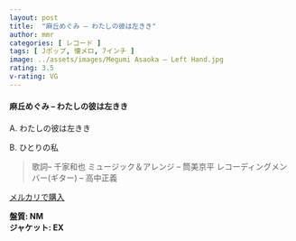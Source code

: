 ```yaml
---
layout: post
title:  "麻丘めぐみ – わたしの彼は左きき"
author: mmr
categories: [ レコード ]
tags: [ Jポップ, 懐メロ, 7インチ ]
image: ../assets/images/Megumi Asaoka – Left Hand.jpg
rating: 3.5
v-rating: VG
---
```


#### 麻丘めぐみ – わたしの彼は左きき

A. わたしの彼は左きき

B. ひとりの私

> 歌詞– 千家和也
ミュージック＆アレンジ – 筒美京平
レコーディングメンバー(ギター) – 高中正義

[メルカリで購入](https://jp.mercari.com/item/m39210707763)

<div class="mt-4 mb-4 d-flex align-items-center">
<strong class="mr-1">盤質: NM</strong>
</div>
<div class="mt-4 mb-4 d-flex align-items-center">
<strong class="mr-1">ジャケット: EX</strong>
</div>
